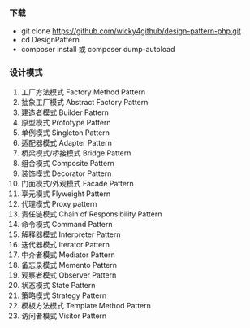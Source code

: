 ### 下载
- git clone https://github.com/wicky4github/design-pattern-php.git
- cd DesignPattern
- composer install 或 composer dump-autoload

### 设计模式
1. 工厂方法模式	        Factory Method Pattern
2. 抽象工厂模式	        Abstract Factory Pattern
3. 建造者模式	            Builder Pattern
4. 原型模式	            Prototype Pattern
5. 单例模式	            Singleton Pattern
6. 适配器模式	            Adapter Pattern
7. 桥梁模式/桥接模式	    Bridge Pattern
8. 组合模式	            Composite Pattern
9. 装饰模式	            Decorator Pattern
10. 门面模式/外观模式	    Facade Pattern
11. 享元模式	            Flyweight Pattern
12. 代理模式	            Proxy pattern
13. 责任链模式	        Chain of Responsibility Pattern
14. 命令模式	            Command Pattern
15. 解释器模式	        Interpreter Pattern
16. 迭代器模式	        Iterator Pattern
17. 中介者模式        	Mediator Pattern
18. 备忘录模式	        Memento Pattern
19. 观察者模式        	Observer Pattern
20. 状态模式	            State Pattern
21. 策略模式	            Strategy Pattern
22. 模板方法模式	        Template Method Pattern
23. 访问者模式	        Visitor Pattern
